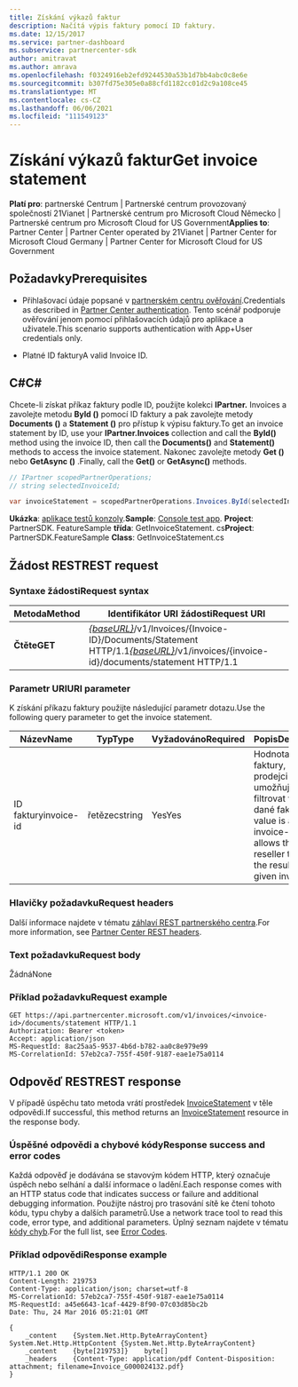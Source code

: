 ```yaml
---
title: Získání výkazů faktur
description: Načítá výpis faktury pomocí ID faktury.
ms.date: 12/15/2017
ms.service: partner-dashboard
ms.subservice: partnercenter-sdk
author: amitravat
ms.author: amrava
ms.openlocfilehash: f0324916eb2efd9244530a53b1d7bb4abc0c8e6e
ms.sourcegitcommit: b307fd75e305e0a88cfd1182cc01d2c9a108ce45
ms.translationtype: MT
ms.contentlocale: cs-CZ
ms.lasthandoff: 06/06/2021
ms.locfileid: "111549123"
---
```

# <a name="get-invoice-statement"></a><span data-ttu-id="b59db-103">Získání výkazů faktur</span><span class="sxs-lookup"><span data-stu-id="b59db-103">Get invoice statement</span></span>

<span data-ttu-id="b59db-104">**Platí pro**: partnerské Centrum | Partnerské centrum provozovaný společností 21Vianet | Partnerské centrum pro Microsoft Cloud Německo | Partnerské centrum pro Microsoft Cloud for US Government</span><span class="sxs-lookup"><span data-stu-id="b59db-104">**Applies to**: Partner Center | Partner Center operated by 21Vianet | Partner Center for Microsoft Cloud Germany | Partner Center for Microsoft Cloud for US Government</span></span>

## <a name="prerequisites"></a><span data-ttu-id="b59db-105">Požadavky</span><span class="sxs-lookup"><span data-stu-id="b59db-105">Prerequisites</span></span>

- <span data-ttu-id="b59db-106">Přihlašovací údaje popsané v [partnerském centru ověřování](partner-center-authentication.md).</span><span class="sxs-lookup"><span data-stu-id="b59db-106">Credentials as described in [Partner Center authentication](partner-center-authentication.md).</span></span> <span data-ttu-id="b59db-107">Tento scénář podporuje ověřování jenom pomocí přihlašovacích údajů pro aplikace a uživatele.</span><span class="sxs-lookup"><span data-stu-id="b59db-107">This scenario supports authentication with App+User credentials only.</span></span>

- <span data-ttu-id="b59db-108">Platné ID faktury</span><span class="sxs-lookup"><span data-stu-id="b59db-108">A valid Invoice ID.</span></span>

## <a name="c"></a><span data-ttu-id="b59db-109">C\#</span><span class="sxs-lookup"><span data-stu-id="b59db-109">C\#</span></span>

<span data-ttu-id="b59db-110">Chcete-li získat příkaz faktury podle ID, použijte kolekci **IPartner.** Invoices a zavolejte metodu **ById ()** pomocí ID faktury a pak zavolejte metody **Documents ()** a **Statement ()** pro přístup k výpisu faktury.</span><span class="sxs-lookup"><span data-stu-id="b59db-110">To get an invoice statement by ID, use your **IPartner.Invoices** collection and call the **ById()** method using the invoice ID, then call the **Documents()** and **Statement()** methods to access the invoice statement.</span></span> <span data-ttu-id="b59db-111">Nakonec zavolejte metody **Get ()** nebo **GetAsync ()** .</span><span class="sxs-lookup"><span data-stu-id="b59db-111">Finally, call the **Get()** or **GetAsync()** methods.</span></span>

``` csharp
// IPartner scopedPartnerOperations;
// string selectedInvoiceId;

var invoiceStatement = scopedPartnerOperations.Invoices.ById(selectedInvoiceId).Documents.Statement.Get();
```

<span data-ttu-id="b59db-112">**Ukázka**: [aplikace testů konzoly](console-test-app.md).</span><span class="sxs-lookup"><span data-stu-id="b59db-112">**Sample**: [Console test app](console-test-app.md).</span></span> <span data-ttu-id="b59db-113">**Project**: PartnerSDK. FeatureSample **třída**: GetInvoiceStatement. cs</span><span class="sxs-lookup"><span data-stu-id="b59db-113">**Project**: PartnerSDK.FeatureSample **Class**: GetInvoiceStatement.cs</span></span>

## <a name="rest-request"></a><span data-ttu-id="b59db-114">Žádost REST</span><span class="sxs-lookup"><span data-stu-id="b59db-114">REST request</span></span>

### <a name="request-syntax"></a><span data-ttu-id="b59db-115">Syntaxe žádosti</span><span class="sxs-lookup"><span data-stu-id="b59db-115">Request syntax</span></span>

| <span data-ttu-id="b59db-116">Metoda</span><span class="sxs-lookup"><span data-stu-id="b59db-116">Method</span></span>  | <span data-ttu-id="b59db-117">Identifikátor URI žádosti</span><span class="sxs-lookup"><span data-stu-id="b59db-117">Request URI</span></span>                                                                                       |
|---------|---------------------------------------------------------------------------------------------------|
| <span data-ttu-id="b59db-118">**Čtěte**</span><span class="sxs-lookup"><span data-stu-id="b59db-118">**GET**</span></span> | <span data-ttu-id="b59db-119">[*{baseURL}*](partner-center-rest-urls.md)/v1/Invoices/{Invoice-ID}/Documents/Statement HTTP/1.1</span><span class="sxs-lookup"><span data-stu-id="b59db-119">[*{baseURL}*](partner-center-rest-urls.md)/v1/invoices/{invoice-id}/documents/statement HTTP/1.1</span></span>  |

### <a name="uri-parameter"></a><span data-ttu-id="b59db-120">Parametr URI</span><span class="sxs-lookup"><span data-stu-id="b59db-120">URI parameter</span></span>

<span data-ttu-id="b59db-121">K získání příkazu faktury použijte následující parametr dotazu.</span><span class="sxs-lookup"><span data-stu-id="b59db-121">Use the following query parameter to get the invoice statement.</span></span>

| <span data-ttu-id="b59db-122">Název</span><span class="sxs-lookup"><span data-stu-id="b59db-122">Name</span></span>       | <span data-ttu-id="b59db-123">Typ</span><span class="sxs-lookup"><span data-stu-id="b59db-123">Type</span></span>       | <span data-ttu-id="b59db-124">Vyžadováno</span><span class="sxs-lookup"><span data-stu-id="b59db-124">Required</span></span> | <span data-ttu-id="b59db-125">Popis</span><span class="sxs-lookup"><span data-stu-id="b59db-125">Description</span></span>                                                                                        |
|------------|------------|----------|----------------------------------------------------------------------------------------------------|
| <span data-ttu-id="b59db-126">ID faktury</span><span class="sxs-lookup"><span data-stu-id="b59db-126">invoice-id</span></span> | <span data-ttu-id="b59db-127">řetězec</span><span class="sxs-lookup"><span data-stu-id="b59db-127">string</span></span>     | <span data-ttu-id="b59db-128">Yes</span><span class="sxs-lookup"><span data-stu-id="b59db-128">Yes</span></span>      | <span data-ttu-id="b59db-129">Hodnota je ID faktury, které prodejci umožňuje filtrovat výsledky dané faktury.</span><span class="sxs-lookup"><span data-stu-id="b59db-129">The value is an invoice-id that allows the reseller to filter the results for a given invoice.</span></span> |

### <a name="request-headers"></a><span data-ttu-id="b59db-130">Hlavičky požadavku</span><span class="sxs-lookup"><span data-stu-id="b59db-130">Request headers</span></span>

<span data-ttu-id="b59db-131">Další informace najdete v tématu [záhlaví REST partnerského centra](headers.md).</span><span class="sxs-lookup"><span data-stu-id="b59db-131">For more information, see [Partner Center REST headers](headers.md).</span></span>

### <a name="request-body"></a><span data-ttu-id="b59db-132">Text požadavku</span><span class="sxs-lookup"><span data-stu-id="b59db-132">Request body</span></span>

<span data-ttu-id="b59db-133">Žádná</span><span class="sxs-lookup"><span data-stu-id="b59db-133">None</span></span>

### <a name="request-example"></a><span data-ttu-id="b59db-134">Příklad požadavku</span><span class="sxs-lookup"><span data-stu-id="b59db-134">Request example</span></span>

```http
GET https://api.partnercenter.microsoft.com/v1/invoices/<invoice-id>/documents/statement HTTP/1.1
Authorization: Bearer <token>
Accept: application/json
MS-RequestId: 8ac25aa5-9537-4b6d-b782-aa0c8e979e99
MS-CorrelationId: 57eb2ca7-755f-450f-9187-eae1e75a0114
```

## <a name="rest-response"></a><span data-ttu-id="b59db-135">Odpověď REST</span><span class="sxs-lookup"><span data-stu-id="b59db-135">REST response</span></span>

<span data-ttu-id="b59db-136">V případě úspěchu tato metoda vrátí prostředek [InvoiceStatement](invoice-resources.md#invoicestatement) v těle odpovědi.</span><span class="sxs-lookup"><span data-stu-id="b59db-136">If successful, this method returns an [InvoiceStatement](invoice-resources.md#invoicestatement) resource in the response body.</span></span>

### <a name="response-success-and-error-codes"></a><span data-ttu-id="b59db-137">Úspěšné odpovědi a chybové kódy</span><span class="sxs-lookup"><span data-stu-id="b59db-137">Response success and error codes</span></span>

<span data-ttu-id="b59db-138">Každá odpověď je dodávána se stavovým kódem HTTP, který označuje úspěch nebo selhání a další informace o ladění.</span><span class="sxs-lookup"><span data-stu-id="b59db-138">Each response comes with an HTTP status code that indicates success or failure and additional debugging information.</span></span> <span data-ttu-id="b59db-139">Použijte nástroj pro trasování sítě ke čtení tohoto kódu, typu chyby a dalších parametrů.</span><span class="sxs-lookup"><span data-stu-id="b59db-139">Use a network trace tool to read this code, error type, and additional parameters.</span></span> <span data-ttu-id="b59db-140">Úplný seznam najdete v tématu [kódy chyb](error-codes.md).</span><span class="sxs-lookup"><span data-stu-id="b59db-140">For the full list, see [Error Codes](error-codes.md).</span></span>

### <a name="response-example"></a><span data-ttu-id="b59db-141">Příklad odpovědi</span><span class="sxs-lookup"><span data-stu-id="b59db-141">Response example</span></span>

```http
HTTP/1.1 200 OK
Content-Length: 219753
Content-Type: application/json; charset=utf-8
MS-CorrelationId: 57eb2ca7-755f-450f-9187-eae1e75a0114
MS-RequestId: a45e6643-1caf-4429-8f90-07c03d85bc2b
Date: Thu, 24 Mar 2016 05:21:01 GMT

{
    _content    {System.Net.Http.ByteArrayContent}    System.Net.Http.HttpContent {System.Net.Http.ByteArrayContent}
    _content    {byte[219753]}    byte[]
    _headers    {Content-Type: application/pdf Content-Disposition: attachment; filename=Invoice_G000024132.pdf}
}
```
